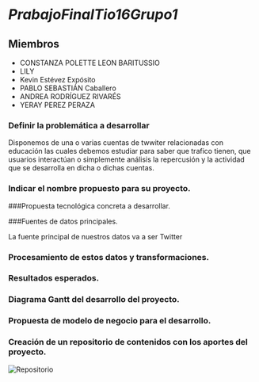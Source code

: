 # *PrabajoFinalTio16Grupo1*

## Miembros
+ CONSTANZA POLETTE LEON BARITUSSIO
+ LILY
+ Kevin Estévez Expósito
+ PABLO SEBASTIÁN Caballero
+ ANDREA RODRÍGUEZ RIVARÉS
+ YERAY PEREZ PERAZA

### Definir la problemática a desarrollar

Disponemos de una o varias cuentas de twwiter relacionadas con educación las cuales debemos estudiar para
saber que trafico tienen, que usuarios interactúan o simplemente análisis la repercusión y la actividad que se
desarrolla en dicha o dichas cuentas.

### Indicar el nombre propuesto para su proyecto.

###Propuesta tecnológica concreta a desarrollar.


###Fuentes de datos principales.

La fuente principal de nuestros datos va a ser Twitter 

### Procesamiento de estos datos y transformaciones.


### Resultados esperados.


### Diagrama Gantt del desarrollo del proyecto.


### Propuesta de modelo de negocio para el desarrollo.


### Creación de un repositorio de contenidos con los aportes del proyecto.

![Repositorio](https://github.com/alu0100783612/PrabajoFinalTio16Grupo1 "Enlace al ropositorio en github")